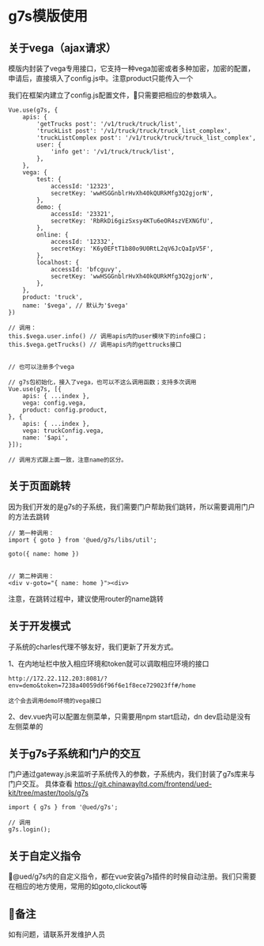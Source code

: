 # g7s模版使用

## 关于vega（ajax请求）

模版内封装了vega专用接口，它支持一种vega加密或者多种加密，加密的配置，申请后，直接填入了config.js中。注意product只能传入一个

我们在框架内建立了config.js配置文件，只需要把相应的参数填入。

```
Vue.use(g7s, {
    apis: {
        'getTrucks post': '/v1/truck/truck/list',
        'truckList post': '/v1/truck/truck/truck_list_complex',
        'truckListComplex post': '/v1/truck/truck/truck_list_complex',
        user: {
            'info get': '/v1/truck/truck/list',
        },
    },
    vega: {
        test: {
            accessId: '12323',
            secretKey: 'wwHSGGnblrHvXh40kQURkMfg3Q2gjorN',
        },
        demo: {
            accessId: '23321',
            secretKey: 'RbRkDi6gizSxsy4KTu6eOR4szVEXNGfU',
        },
        online: {
            accessId: '12332',
            secretKey: 'K6y0EFtT1b80o9U0RtL2qV6JcQaIpV5F',
        },
        localhost: {
            accessId: 'bfcguvy',
            secretKey: 'wwHSGGnblrHvXh40kQURkMfg3Q2gjorN',
        },
    },
    product: 'truck',
    name: '$vega', // 默认为'$vega'
})

// 调用：
this.$vega.user.info() // 调用apis内的user模块下的info接口；
this.$vega.getTrucks() // 调用apis内的gettrucks接口


// 也可以注册多个vega

// g7s包初始化，接入了vega，也可以不这么调用函数；支持多次调用
Vue.use(g7s, [{
    apis: { ...index },
    vega: config.vega,
    product: config.product,
}, {
    apis: { ...index },
    vega: truckConfig.vega,
    name: '$api',
}]);

// 调用方式跟上面一致，注意name的区分。

```

## 关于页面跳转

因为我们开发的是g7s的子系统，我们需要门户帮助我们跳转，所以需要调用门户的方法去跳转

```
// 第一种调用：
import { goto } from '@ued/g7s/libs/util';

goto({ name: home })


// 第二种调用：
<div v-goto="{ name: home }"><div>

```
注意，在跳转过程中，建议使用router的name跳转

## 关于开发模式

子系统的charles代理不够友好，我们更新了开发方式。

1、在内地址栏中放入相应环境和token就可以调取相应环境的接口

```
http://172.22.112.203:8081/?env=demo&token=7238a40059d6f96f6e1f8ece729023ff#/home

这个会去调用demo环境的vega接口
```

2、dev.vue内可以配置左侧菜单，只需要用npm start启动，dn dev启动是没有左侧菜单的


## 关于g7s子系统和门户的交互

门户通过gateway.js来监听子系统传入的参数，子系统内，我们封装了g7s库来与门户交互。
具体查看 https://git.chinawayltd.com/frontend/ued-kit/tree/master/tools/g7s

```
import { g7s } from '@ued/g7s';

// 调用
g7s.login();

```

## 关于自定义指令

@ued/g7s内的自定义指令，都在vue安装g7s插件的时候自动注册。我们只需要在相应的地方使用，常用的如goto,clickout等


## 备注
如有问题，请联系开发维护人员